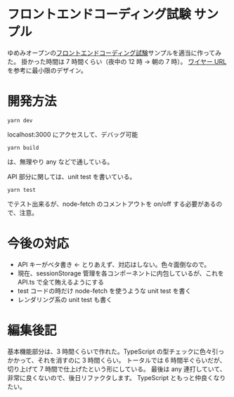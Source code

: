 # フロントエンドコーディング試験 サンプル

ゆめみオープンの[フロントエンドコーディング試験](https://notion.yumemi.co.jp/0e9ef27b55704d7882aab55cc86c999d)サンプルを適当に作ってみた。
掛かった時間は 7 時間くらい（夜中の 12 時 → 朝の 7 時）。
[ワイヤー URL](https://yumemi.notion.site/7646721865fa47e7b2c9b2a52c8c40ac)を参考に最小限のデザイン。

# 開発方法

    yarn dev

localhost:3000 にアクセスして、デバッグ可能

    yarn build

は、無理やり any などで通している。

API 部分に関しては、unit test を書いている。

    yarn test

でテスト出来るが、node-fetch のコメントアウトを on/off する必要があるので、注意。

# 今後の対応

- API キーがベタ書き ← とりあえず、対応はしない。色々面倒なので。
- 現在、sessionStorage 管理を各コンポーネントに内包しているが、これを API.ts で全て賄えるようにする
- test コードの時だけ node-fetch を使うような unit test を書く
- レンダリング系の unit test も書く

# 編集後記

基本機能部分は、3 時間くらいで作れた。TypeScript の型チェックに色々引っかかって、それを消すのに 3 時間くらい。
トータルでは 6 時間半ぐらいだが、切り上げて 7 時間で仕上げたという形にしている。
最後は any 連打していて、非常に良くないので、後日リファクタします。
TypeScript ともっと仲良くなりたい。
